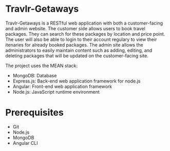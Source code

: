 # Travlr-Getaways

Travlr-Getaways is a RESTful web application with both a customer-facing and admin website. The customer side allows users to book travel packages. They can search for these packages by location and price point. The user will also be able to login to their account regulary to view their itenaries for already booked packages. The admin site allows the administrators to easily maintain content such as adding, editing, and deleting packages that will be updated on the customer-facing site.

The project uses the MEAN stack:
 * MongoDB: Database
 * Express.js: Back-end web application framework for node.js
 * Angular: Front-end web application framework
 * Node.js: JavaScript runtime environment 
  
# Prerequisites
 * Git
 * Node.js
 * MongoDB
 * Angular CLI
